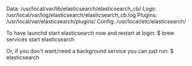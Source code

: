 Data:    /usr/local/var/lib/elasticsearch/elasticsearch_cb/
Logs:    /usr/local/var/log/elasticsearch/elasticsearch_cb.log
Plugins: /usr/local/var/elasticsearch/plugins/
Config:  /usr/local/etc/elasticsearch/

To have launchd start elasticsearch now and restart at login:
  $ brew services start elasticsearch

Or, if you don't want/need a background service you can just run:
  $ elasticsearch